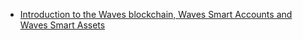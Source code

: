 - [Introduction to the Waves blockchain, Waves Smart Accounts and Waves Smart Assets](/smart-contracts/introduction-to-the-waves-blockchain-waves-smart-accounts-and-waves-smart-assets.md)